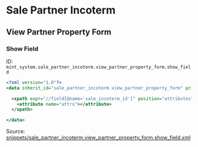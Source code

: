 # Sale Partner Incoterm
## View Partner Property Form  
### Show Field  
ID: `mint_system.sale_partner_incoterm.view_partner_property_form.show_field`  
```xml
<?xml version="1.0"?>
<data inherit_id="sale_partner_incoterm.view_partner_property_form" priority="50">

  <xpath expr="//field[@name='sale_incoterm_id']" position="attributes">
    <attribute name="attrs"></attribute>
  </xpath>

</data>

```
Source: [snippets/sale_partner_incoterm.view_partner_property_form.show_field.xml](https://github.com/Mint-System/Odoo-Build/tree/14.0/snippets/sale_partner_incoterm.view_partner_property_form.show_field.xml)

